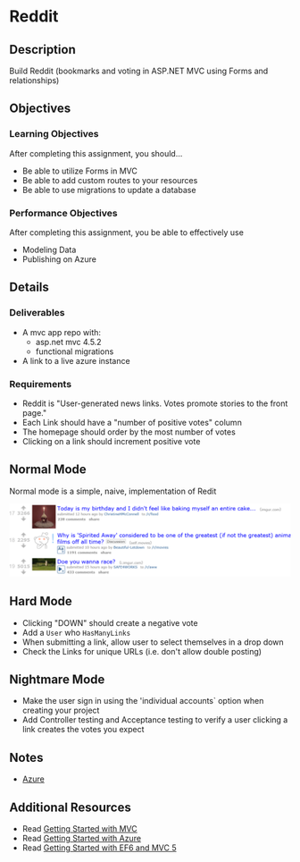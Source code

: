 # Reddit

## Description
Build Reddit (bookmarks and voting in ASP.NET MVC using Forms and relationships)

## Objectives

### Learning Objectives

After completing this assignment, you should…

* Be able to utilize Forms in MVC
* Be able to add custom routes to your resources
* Be able to use migrations to update a database

### Performance Objectives

After completing this assignment, you be able to effectively use

* Modeling Data
* Publishing on Azure

## Details

### Deliverables

* A mvc app repo with:
  * asp.net mvc 4.5.2
  * functional migrations
* A link to a live azure instance

### Requirements

* Reddit is "User-generated news links. Votes promote stories to the front
  page."
* Each Link should have a "number of positive votes" column
* The homepage should order by the most number of votes
* Clicking on a link should increment positive vote


## Normal Mode
Normal mode is a simple, naive, implementation of Redit

![reddit](assets/reddit.png)
            
## Hard Mode

* Clicking "DOWN" should create a negative vote
* Add a `User` who `HasManyLinks`
* When submitting a link, allow user to select themselves in a drop down
* Check the Links for unique URLs (i.e. don't allow double posting)

## Nightmare Mode

* Make the user sign in using the 'individual accounts` option when creating your project
* Add Controller testing and Acceptance testing to verify a user clicking a link
  creates the votes you expect

## Notes

* [Azure](http://www.windowsazure.com)


## Additional Resources

* Read [Getting Started with MVC](http://www.asp.net/mvc/overview/getting-started/introduction/getting-started)
* Read [Getting Started with Azure](http://azure.microsoft.com/en-us/get-started/)
* Read [Getting Started with EF6 and MVC 5](https://www.asp.net/mvc/overview/getting-started/getting-started-with-ef-using-mvc/creating-an-entity-framework-data-model-for-an-asp-net-mvc-application)
